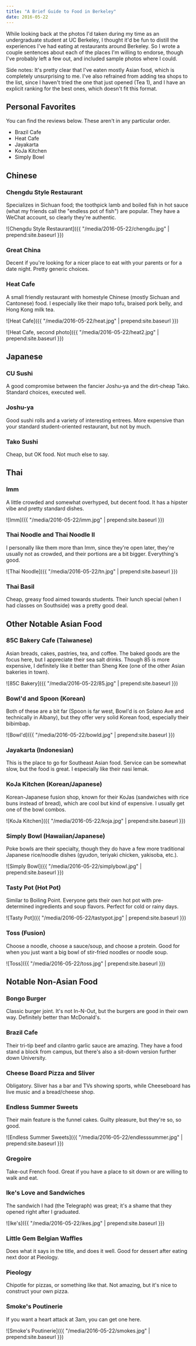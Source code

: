 ```yaml
---
title: "A Brief Guide to Food in Berkeley"
date: 2016-05-22
---
```


While looking back at the photos I'd taken during my time as an undergraduate student at UC Berkeley, I thought it'd be fun to distill the experiences I've had eating at restaurants around Berkeley. So I wrote a couple sentences about each of the places I'm willing to endorse, though I've probably left a few out, and included sample photos where I could.

Side notes: It's pretty clear that I've eaten mostly Asian food, which is completely unsurprising to me. I've also refrained from adding tea shops to the list, since I haven't tried the one that just opened (Tea 1), and I have an explicit ranking for the best ones, which doesn't fit this format.

## Personal Favorites

You can find the reviews below. These aren't in any particular order.

* Brazil Cafe
* Heat Cafe
* Jayakarta
* KoJa Kitchen
* Simply Bowl

## Chinese

### Chengdu Style Restaurant
Specializes in Sichuan food; the toothpick lamb and boiled fish in hot sauce (what my friends call the "endless pot of fish") are popular. They have a WeChat account, so clearly they're authentic.

![Chengdu Style Restaurant]({{ "/media/2016-05-22/chengdu.jpg" | prepend:site.baseurl }})

### Great China
Decent if you're looking for a nicer place to eat with your parents or for a date night. Pretty generic choices.

### Heat Cafe
A small friendly restaurant with homestyle Chinese (mostly Sichuan and Cantonese) food. I especially like their mapo tofu, braised pork belly, and Hong Kong milk tea.

![Heat Cafe]({{ "/media/2016-05-22/heat.jpg" | prepend:site.baseurl }})

![Heat Cafe, second photo]({{ "/media/2016-05-22/heat2.jpg" | prepend:site.baseurl }})

## Japanese

### CU Sushi
A good compromise between the fancier Joshu-ya and the dirt-cheap Tako. Standard choices, executed well.

### Joshu-ya
Good sushi rolls and a variety of interesting entrees. More expensive than your standard student-oriented restaurant, but not by much.

### Tako Sushi
Cheap, but OK food. Not much else to say.

## Thai

### Imm
A little crowded and somewhat overhyped, but decent food. It has a hipster vibe and pretty standard dishes.

![Imm]({{ "/media/2016-05-22/imm.jpg" | prepend:site.baseurl }})

### Thai Noodle and Thai Noodle II
I personally like them more than Imm, since they're open later, they're usually not as crowded, and their portions are a bit bigger. Everything's good.

![Thai Noodle]({{ "/media/2016-05-22/tn.jpg" | prepend:site.baseurl }})

### Thai Basil
Cheap, greasy food aimed towards students. Their lunch special (when I had classes on Southside) was a pretty good deal.

## Other Notable Asian Food

### 85C Bakery Cafe (Taiwanese)
Asian breads, cakes, pastries, tea, and coffee. The baked goods are the focus here, but I appreciate their sea salt drinks. Though 85 is more expensive, I definitely like it better than Sheng Kee (one of the other Asian bakeries in town).

![85C Bakery]({{ "/media/2016-05-22/85.jpg" | prepend:site.baseurl }})

### Bowl'd and Spoon (Korean)
Both of these are a bit far (Spoon is far west, Bowl'd is on Solano Ave and technically in Albany), but they offer very solid Korean food, especially their bibimbap.

![Bowl'd]({{ "/media/2016-05-22/bowld.jpg" | prepend:site.baseurl }})

### Jayakarta (Indonesian)
This is the place to go for Southeast Asian food. Service can be somewhat slow, but the food is great. I especially like their nasi lemak.

### KoJa Kitchen (Korean/Japanese)
Korean-Japanese fusion shop, known for their KoJas (sandwiches with rice buns instead of bread), which are cool but kind of expensive. I usually get one of the bowl combos.

![KoJa Kitchen]({{ "/media/2016-05-22/koja.jpg" | prepend:site.baseurl }})

### Simply Bowl (Hawaiian/Japanese)
Poke bowls are their specialty, though they do have a few more traditional Japanese rice/noodle dishes (gyudon, teriyaki chicken, yakisoba, etc.).

![Simply Bowl]({{ "/media/2016-05-22/simplybowl.jpg" | prepend:site.baseurl }})

### Tasty Pot (Hot Pot)
Similar to Boiling Point. Everyone gets their own hot pot with pre-determined ingredients and soup flavors. Perfect for cold or rainy days.

![Tasty Pot]({{ "/media/2016-05-22/tastypot.jpg" | prepend:site.baseurl }})

### Toss (Fusion)
Choose a noodle, choose a sauce/soup, and choose a protein. Good for when you just want a big bowl of stir-fried noodles or noodle soup.

![Toss]({{ "/media/2016-05-22/toss.jpg" | prepend:site.baseurl }})

## Notable Non-Asian Food

### Bongo Burger
Classic burger joint. It's not In-N-Out, but the burgers are good in their own way. Definitely better than McDonald's.

### Brazil Cafe
Their tri-tip beef and cilantro garlic sauce are amazing. They have a food stand a block from campus, but there's also a sit-down version further down University.

### Cheese Board Pizza and Sliver
Obligatory. Sliver has a bar and TVs showing sports, while Cheeseboard has live music and a bread/cheese shop.

### Endless Summer Sweets
Their main feature is the funnel cakes. Guilty pleasure, but they're so, so good.

![Endless Summer Sweets]({{ "/media/2016-05-22/endlesssummer.jpg" | prepend:site.baseurl }})

### Gregoire
Take-out French food. Great if you have a place to sit down or are willing to walk and eat.

### Ike's Love and Sandwiches
The sandwich I had (the Telegraph) was great; it's a shame that they opened right after I graduated.

![Ike's]({{ "/media/2016-05-22/ikes.jpg" | prepend:site.baseurl }})

### Little Gem Belgian Waffles
Does what it says in the title, and does it well. Good for dessert after eating next door at Pieology.

### Pieology
Chipotle for pizzas, or something like that. Not amazing, but it's nice to construct your own pizza.

### Smoke's Poutinerie
If you want a heart attack at 3am, you can get one here.

![Smoke's Poutinerie]({{ "/media/2016-05-22/smokes.jpg" | prepend:site.baseurl }})